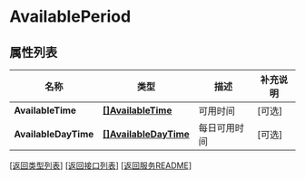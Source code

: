 # AvailablePeriod

## 属性列表

名称 | 类型 | 描述 | 补充说明
------------ | ------------- | ------------- | -------------
**AvailableTime** | [**[]AvailableTime**](AvailableTime.md) | 可用时间 | [可选] 
**AvailableDayTime** | [**[]AvailableDayTime**](AvailableDayTime.md) | 每日可用时间 | [可选] 

[\[返回类型列表\]](README.md#类型列表)
[\[返回接口列表\]](README.md#接口列表)
[\[返回服务README\]](README.md)


